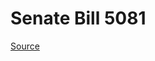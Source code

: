 # Senate Bill 5081

[Source](http://lawfilesext.leg.wa.gov/biennium/2023-24/Pdf/Bills/Senate%20Bills/5081.pdf)